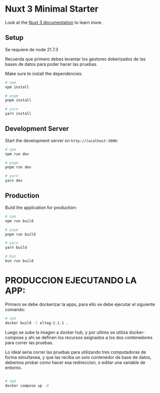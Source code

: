 # Nuxt 3 Minimal Starter

Look at the [Nuxt 3 documentation](https://nuxt.com/docs/getting-started/introduction) to learn more.

## Setup

Se requiere de node 21.7.3

Recuerda que primero debes levantar los gestores dokerizados de las bases de datos para poder hacer las pruebas.

Make sure to install the dependencies:

```bash
# npm
npm install

# pnpm
pnpm install

# yarn
yarn install

```

## Development Server

Start the development server on `http://localhost:3000`:

```bash
# npm
npm run dev

# pnpm
pnpm run dev

# yarn
yarn dev


```

## Production

Build the application for production:

```bash
# npm
npm run build

# pnpm
pnpm run build

# yarn
yarn build

# bun
bun run build
```

# PRODUCCION EJECUTANDO LA APP:
Primero se debe dockerizar la apps, para ello se debe ejecutar el siguiente comando:

```bash
# npm
docker build -t eltag:1.1.1 .
```
Luego se sube la imagen a docker hub, y por ultimo se utiliza docker-compose y ahi se definen los recursos asignados a los dos contenedores para correr las pruebas.

Lo ideal seria correr las pruebas para utilizando tres computadoras de forma simultanea, y que las reciba un solo contenedor de base de datos, debemos probar como hacer esa redireccion, o editar una variable de entorno.


## 

```bash
# npm
docker compose up -d

```

